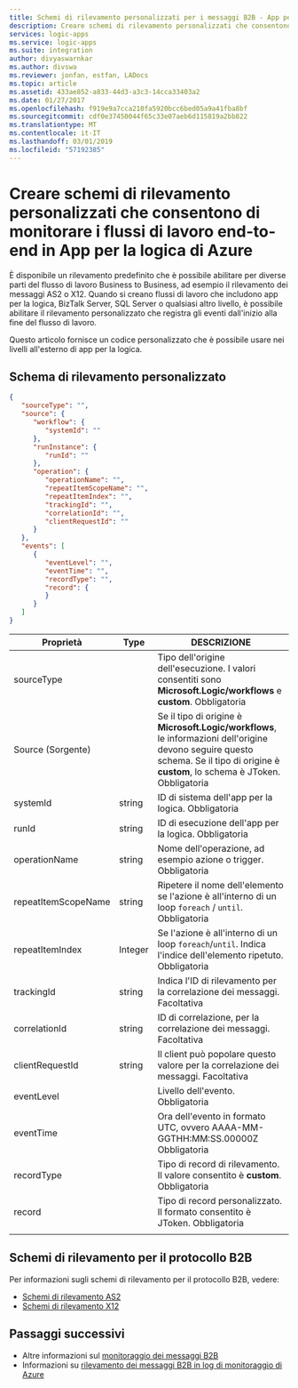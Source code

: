 ```yaml
---
title: Schemi di rilevamento personalizzati per i messaggi B2B - App per la logica di Azure | Microsoft Docs
description: Creare schemi di rilevamento personalizzati che consentono di monitorare i messaggi B2B negli account di integrazione per App per la logica di Azure con Enterprise Integration Pack
services: logic-apps
ms.service: logic-apps
ms.suite: integration
author: divyaswarnkar
ms.author: divswa
ms.reviewer: jonfan, estfan, LADocs
ms.topic: article
ms.assetid: 433ae852-a833-44d3-a3c3-14cca33403a2
ms.date: 01/27/2017
ms.openlocfilehash: f919e9a7cca210fa5920bcc6bed05a9a41fba8bf
ms.sourcegitcommit: cdf0e37450044f65c33e07aeb6d115819a2bb822
ms.translationtype: MT
ms.contentlocale: it-IT
ms.lasthandoff: 03/01/2019
ms.locfileid: "57192385"
---
```

# <a name="create-custom-tracking-schemas-that-monitor-end-to-end-workflows-in-azure-logic-apps"></a>Creare schemi di rilevamento personalizzati che consentono di monitorare i flussi di lavoro end-to-end in App per la logica di Azure

È disponibile un rilevamento predefinito che è possibile abilitare per diverse parti del flusso di lavoro Business to Business, ad esempio il rilevamento dei messaggi AS2 o X12. Quando si creano flussi di lavoro che includono app per la logica, BizTalk Server, SQL Server o qualsiasi altro livello, è possibile abilitare il rilevamento personalizzato che registra gli eventi dall'inizio alla fine del flusso di lavoro. 

Questo articolo fornisce un codice personalizzato che è possibile usare nei livelli all'esterno di app per la logica. 

## <a name="custom-tracking-schema"></a>Schema di rilevamento personalizzato

```json
{
   "sourceType": "",
   "source": {
      "workflow": {
         "systemId": ""
      },
      "runInstance": {
         "runId": ""
      },
      "operation": {
         "operationName": "",
         "repeatItemScopeName": "",
         "repeatItemIndex": "",
         "trackingId": "",
         "correlationId": "",
         "clientRequestId": ""
      }
   },
   "events": [
      {
         "eventLevel": "",
         "eventTime": "",
         "recordType": "",
         "record": {                
         }
      }
   ]
}
```

| Proprietà | Type | DESCRIZIONE |
| --- | --- | --- |
| sourceType |   | Tipo dell'origine dell'esecuzione. I valori consentiti sono **Microsoft.Logic/workflows** e **custom**. Obbligatoria |
| Source (Sorgente) |   | Se il tipo di origine è **Microsoft.Logic/workflows**, le informazioni dell'origine devono seguire questo schema. Se il tipo di origine è **custom**, lo schema è JToken. Obbligatoria |
| systemId | string | ID di sistema dell'app per la logica. Obbligatoria |
| runId | string | ID di esecuzione dell'app per la logica. Obbligatoria |
| operationName | string | Nome dell'operazione, ad esempio azione o trigger. Obbligatoria |
| repeatItemScopeName | string | Ripetere il nome dell'elemento se l'azione è all'interno di un loop `foreach` / `until`. Obbligatoria |
| repeatItemIndex | Integer | Se l'azione è all'interno di un loop `foreach`/`until`. Indica l'indice dell'elemento ripetuto. Obbligatoria |
| trackingId | string | Indica l'ID di rilevamento per la correlazione dei messaggi. Facoltativa |
| correlationId | string | ID di correlazione, per la correlazione dei messaggi. Facoltativa |
| clientRequestId | string | Il client può popolare questo valore per la correlazione dei messaggi. Facoltativa |
| eventLevel |   | Livello dell'evento. Obbligatoria |
| eventTime |   | Ora dell'evento in formato UTC, ovvero AAAA-MM-GGTHH:MM:SS.00000Z Obbligatoria |
| recordType |   | Tipo di record di rilevamento. Il valore consentito è **custom**. Obbligatoria |
| record |   | Tipo di record personalizzato. Il formato consentito è JToken. Obbligatoria |
||||

## <a name="b2b-protocol-tracking-schemas"></a>Schemi di rilevamento per il protocollo B2B

Per informazioni sugli schemi di rilevamento per il protocollo B2B, vedere:

* [Schemi di rilevamento AS2](../logic-apps/logic-apps-track-integration-account-as2-tracking-schemas.md)   
* [Schemi di rilevamento X12](logic-apps-track-integration-account-x12-tracking-schema.md)

## <a name="next-steps"></a>Passaggi successivi

* Altre informazioni sul [monitoraggio dei messaggi B2B](logic-apps-monitor-b2b-message.md)
* Informazioni su [rilevamento dei messaggi B2B in log di monitoraggio di Azure](../logic-apps/logic-apps-track-b2b-messages-omsportal.md)